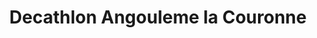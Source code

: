 ---
title: "Decathlon Angouleme la Couronne"
url: /la-couronne/decathlon-angouleme-la-couronne/
shop: sports
---